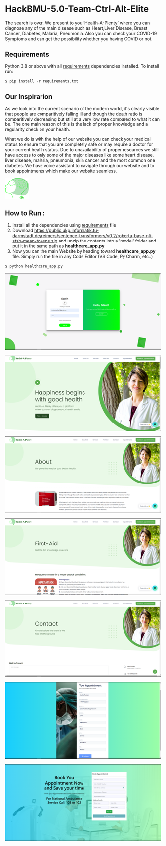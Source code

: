 # HackBMU-5.0-Team-Ctrl-Alt-Elite


The search is over. We present to you ‘Health-A-Plenty’ where you can diagnose any of the main disease such as Heart,Liver Disease, Breast Cancer, Diabetes, Malaria, Pneumonia.
Also you can check your COVID-19 Symptoms and can get the possibility whether you having COVID or not.


## Requirements
Python 3.8 or above with all [requirements](requirements.txt) dependencies installed. To install run:
```python
$ pip install -r requirements.txt
```

## Our Inspirarion
As we look into the current scenario of the modern world, it's clearly visible that people are comparitively falling ill and though the death ratio is comparitively decreasing but still at a very low rate compared to what it can be. The one main reason of this is the lack of proper knowledge and a regularity check on your health. 

What we do is with the help of our website you can check your medical status to ensure that you are completely safe or may require a doctor for your current health status. Due to unavailability of proper resources we still have access to only some of the major diseases like some heart disease, liver disease, malaria, pneumonia, skin cancer and the most common one diabetes. We have voice assistant to navigate through our website and to book appointments which make our website seamless.


![Logo](logo.png)


## How to Run :
1. Install all the dependencies using [requirements](requirements.txt) file
2. Download https://public.ukp.informatik.tu-darmstadt.de/reimers/sentence-transformers/v0.2/roberta-base-nli-stsb-mean-tokens.zip and unzip the contents into a 'model' folder and put it in the same path as **healthcare_app.py**
3. Now you can the main Website by heading toward **healthcare_app.py** file. Simply run the file in any Code Editor (VS Code, Py Charm, etc..)


```python
$ python healthcare_app.py
```
     

 ![Website Home Page](SS/s1.PNG)

 ![Diagnose Section](SS/s2.PNG)

 ![COVID-19 Detector](SS/s3.PNG)
 
 ![First-Aid Section](SS/s4.PNG)
  
 ![Contact Section](SS/s5.PNG)
 
 ![Appointment Section](SS/s6.PNG)
   
 ![Nearby Hospital](SS/s7.PNG)
